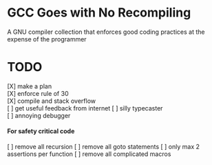 # GCC Goes with No Recompiling
A GNU compiler collection that enforces good coding practices at the expense of 
the programmer

# TODO
[X] make a plan  
[X] enforce rule of 30  
[X] compile and stack overflow  
[ ] get useful feedback from internet
[ ] silly typecaster  
[ ] annoying debugger
  
#### For safety critical code
[ ] remove all recursion
[ ] remove all goto statements
[ ] only max 2 assertions per function
[ ] remove all complicated macros
